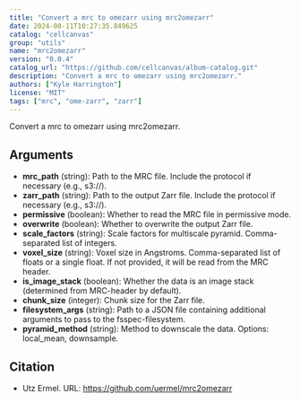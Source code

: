 ```yaml
---
title: "Convert a mrc to omezarr using mrc2omezarr"
date: 2024-08-11T10:27:35.849625
catalog: "cellcanvas"
group: "utils"
name: "mrc2omezarr"
version: "0.0.4"
catalog_url: "https://github.com/cellcanvas/album-catalog.git"
description: "Convert a mrc to omezarr using mrc2omezarr."
authors: ["Kyle Harrington"]
license: "MIT"
tags: ["mrc", "ome-zarr", "zarr"]
---
```


Convert a mrc to omezarr using mrc2omezarr.

## Arguments

- **mrc_path** (string): Path to the MRC file. Include the protocol if necessary (e.g., s3://).
- **zarr_path** (string): Path to the output Zarr file. Include the protocol if necessary (e.g., s3://).
- **permissive** (boolean): Whether to read the MRC file in permissive mode.
- **overwrite** (boolean): Whether to overwrite the output Zarr file.
- **scale_factors** (string): Scale factors for multiscale pyramid. Comma-separated list of integers.
- **voxel_size** (string): Voxel size in Angstroms. Comma-separated list of floats or a single float. If not provided, it will be read from the MRC header.
- **is_image_stack** (boolean): Whether the data is an image stack (determined from MRC-header by default).
- **chunk_size** (integer): Chunk size for the Zarr file.
- **filesystem_args** (string): Path to a JSON file containing additional arguments to pass to the fsspec-filesystem.
- **pyramid_method** (string): Method to downscale the data. Options: local_mean, downsample.

## Citation

- Utz Ermel.
  URL: https://github.com/uermel/mrc2omezarr

